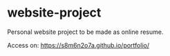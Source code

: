 # website-project
Personal website project to be made as online resume.

Access on:  https://s8m6n2o7a.github.io/portfolio/
